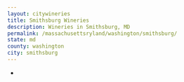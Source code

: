 ```yaml
---
layout: citywineries
title: Smithsburg Wineries
description: Wineries in Smithsburg, MD
permalink: /massachusettsryland/washington/smithsburg/
state: md
county: washington
city: smithsburg
---
```

-
